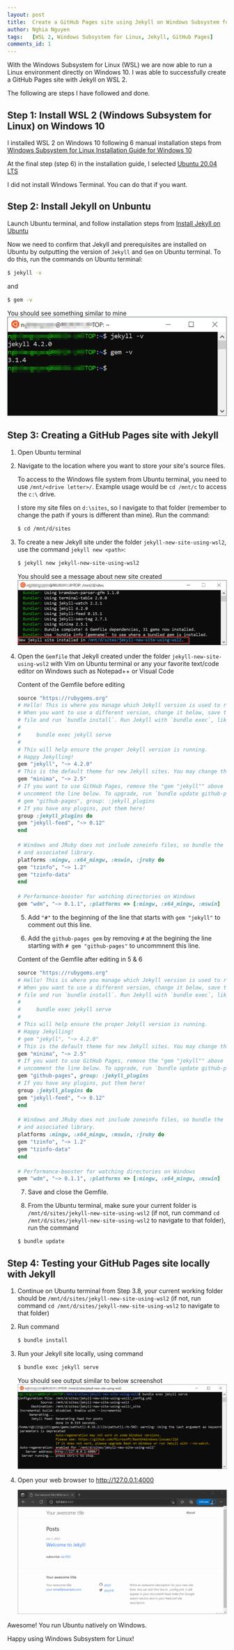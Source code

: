 ```yaml
---
layout: post
title:  Create a GitHub Pages site using Jekyll on Windows Subsystem for Linux (WSL 2)
author: Nghia Nguyen
tags:   [WSL 2, Windows Subsystem for Linux, Jekyll, GitHub Pages]
comments_id: 1
---
```

With the Windows Subsystem for Linux (WSL) we are now able to run a Linux environment directly on Windows 10. I was able to successfully create a GitHub Pages site with Jekyll on WSL 2.

The following are steps I have followed and done.

## Step 1: Install WSL 2 (Windows Subsystem for Linux) on Windows 10
I installed WSL 2 on Windows 10 following 6 manual installation steps from [Windows Subsystem for Linux Installation Guide for Windows 10](https://docs.microsoft.com/en-us/windows/wsl/install-win10#manual-installation-steps)

At the final step (step 6) in the installation guide, I selected [Ubuntu 20.04 LTS](https://www.microsoft.com/store/apps/9n6svws3rx71)

I did not install Windows Terminal. You can do that if you want.

## Step 2: Install Jekyll on Unbuntu
Launch Ubuntu terminal, and follow installation steps from [Install Jekyll on Ubuntu](https://jekyllrb.com/docs/installation/ubuntu)

Now we need to confirm that Jekyll and prerequisites are installed on Ubuntu by outputting the version of `Jekyll` and `Gem` on Ubuntu terminal. To do this, run the commands on Ubuntu terminal:

```bash
$ jekyll -v
```
and 

```bash
$ gem -v
```

You should see something similar to mine
![](/asset/images/2021-06-01/check-jekyll-and-gem.png)

## Step 3: Creating a GitHub Pages site with Jekyll

1. Open Ubuntu terminal

2. Navigate to the location where you want to store your site's source files.

    To access to the Windows file system from Ubuntu terminal, you need to use `/mnt/<drive letter>/`. Example usage would be `cd /mnt/c` to access the `c:\` drive. 
    
    I store my site files on `d:\sites`, so I navigate to that folder (remember to change the path if yours is different than mine). Run the command:

    ```bash
    $ cd /mnt/d/sites
    ```
3. To create a new Jekyll site under the folder `jekyll-new-site-using-wsl2`, use the command `jekyll new <path>`:

    ```bash
    $ jekyll new jekyll-new-site-using-wsl2
    ```

    You should see a message about new site created
    ![](/asset/images/2021-06-01/new-jekyll-site-created.png)

4. Open the `Gemfile` that Jekyll created under the folder `jekyll-new-site-using-wsl2` with Vim on Ubuntu terminal or any your favorite text/code editor on Windows such as Notepad++ or Visual Code

    Content of the Gemfile before editing

    ```ruby
    source "https://rubygems.org"
    # Hello! This is where you manage which Jekyll version is used to run.
    # When you want to use a different version, change it below, save the
    # file and run `bundle install`. Run Jekyll with `bundle exec`, like so:
    #
    #     bundle exec jekyll serve
    #
    # This will help ensure the proper Jekyll version is running.
    # Happy Jekylling!
    gem "jekyll", "~> 4.2.0"
    # This is the default theme for new Jekyll sites. You may change this to anything you like.
    gem "minima", "~> 2.5"
    # If you want to use GitHub Pages, remove the "gem "jekyll"" above and
    # uncomment the line below. To upgrade, run `bundle update github-pages`.
    # gem "github-pages", group: :jekyll_plugins
    # If you have any plugins, put them here!
    group :jekyll_plugins do
    gem "jekyll-feed", "~> 0.12"
    end

    # Windows and JRuby does not include zoneinfo files, so bundle the tzinfo-data gem
    # and associated library.
    platforms :mingw, :x64_mingw, :mswin, :jruby do
    gem "tzinfo", "~> 1.2"
    gem "tzinfo-data"
    end

    # Performance-booster for watching directories on Windows
    gem "wdm", "~> 0.1.1", :platforms => [:mingw, :x64_mingw, :mswin]
    ```

    5. Add `"#"` to the beginning of the line that starts with `gem "jekyll"` to comment out this line.

    6. Add the `github-pages gem` by removing `#` at the begining the line starting with `# gem "github-pages"` to uncommnent this line.

    Content of the Gemfile after editing in 5 & 6
    ```ruby
    source "https://rubygems.org"
    # Hello! This is where you manage which Jekyll version is used to run.
    # When you want to use a different version, change it below, save the
    # file and run `bundle install`. Run Jekyll with `bundle exec`, like so:
    #
    #     bundle exec jekyll serve
    #
    # This will help ensure the proper Jekyll version is running.
    # Happy Jekylling!
    # gem "jekyll", "~> 4.2.0"
    # This is the default theme for new Jekyll sites. You may change this to anything you like.
    gem "minima", "~> 2.5"
    # If you want to use GitHub Pages, remove the "gem "jekyll"" above and
    # uncomment the line below. To upgrade, run `bundle update github-pages`.
    gem "github-pages", group: :jekyll_plugins
    # If you have any plugins, put them here!
    group :jekyll_plugins do
    gem "jekyll-feed", "~> 0.12"
    end

    # Windows and JRuby does not include zoneinfo files, so bundle the tzinfo-data gem
    # and associated library.
    platforms :mingw, :x64_mingw, :mswin, :jruby do
    gem "tzinfo", "~> 1.2"
    gem "tzinfo-data"
    end

    # Performance-booster for watching directories on Windows
    gem "wdm", "~> 0.1.1", :platforms => [:mingw, :x64_mingw, :mswin]
    ```

    7. Save and close the Gemfile.

    8. From the Ubuntu terminal, make sure your current folder is `/mnt/d/sites/jekyll-new-site-using-wsl2` (if not, run command `cd /mnt/d/sites/jekyll-new-site-using-wsl2` to navigate to that folder), run the command

    ```bash
    $ bundle update
    ```

## Step 4: Testing your GitHub Pages site locally with Jekyll

1. Continue on Ubuntu terminal from Step 3.8, your current working folder should be `/mnt/d/sites/jekyll-new-site-using-wsl2` (if not, run command `cd /mnt/d/sites/jekyll-new-site-using-wsl2` to navigate to that folder)

2. Run command

    ```bash
    $ bundle install
    ```

3. Run your Jekyll site locally, using command

    ```bash
    $ bundle exec jekyll serve
    ```

    You should see output similar to below screenshot
    ![](/asset/images/2021-06-01/jekyll-local-site-started.png)

4. Open your web browser to http://127.0.0.1:4000

    ![](/asset/images/2021-06-01/browse-local-site.png)


Awesome! You run Ubuntu natively on Windows.

Happy using Windows Subsystem for Linux!